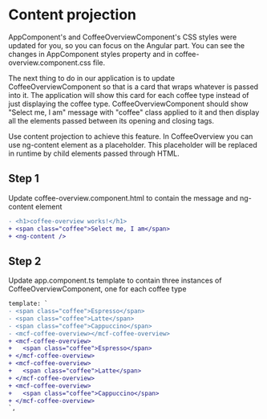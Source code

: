 # Content projection

AppComponent's and CoffeeOverviewComponent's CSS styles were updated for you, so you can focus on the
Angular part. You can see the changes in AppComponent styles property and in coffee-overview.component.css
file.

The next thing to do in our application is to update CoffeeOverviewComponent so that is a card that
wraps whatever is passed into it. The application will show this card for each coffee type instead
of just displaying the coffee type. CoffeeOverviewComponent should show "Select me, I am" message with
"coffee" class applied to it and then display all the elements passed between its opening and closing
tags.

Use content projection to achieve this feature. In CoffeeOverview you can use ng-content element as
a placeholder. This placeholder will be replaced in runtime by child elements passed through HTML.

## Step 1

Update coffee-overview.component.html to contain the message and ng-content element

```diff
- <h1>coffee-overview works!</h1>
+ <span class="coffee">Select me, I am</span>
+ <ng-content />
```

## Step 2

Update app.component.ts template to contain three instances of CoffeeOverviewComponent, one for each
coffee type

```diff
template: `
- <span class="coffee">Espresso</span>
- <span class="coffee">Latte</span>
- <span class="coffee">Cappuccino</span>
- <mcf-coffee-overview></mcf-coffee-overview>
+ <mcf-coffee-overview>
+   <span class="coffee">Espresso</span>
+ </mcf-coffee-overview>
+ <mcf-coffee-overview>
+   <span class="coffee">Latte</span>
+ </mcf-coffee-overview>
+ <mcf-coffee-overview>
+   <span class="coffee">Cappuccino</span>
+ </mcf-coffee-overview>
`,
```
